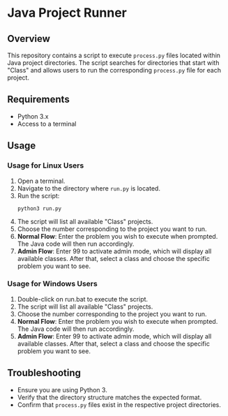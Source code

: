 # Java Project Runner

## Overview

This repository contains a script to execute `process.py` files located within Java project directories. The script searches for directories that start with "Class" and allows users to run the corresponding `process.py` file for each project.

## Requirements

- Python 3.x
- Access to a terminal

## Usage

### Usage for Linux Users
1. Open a terminal.
2. Navigate to the directory where `run.py` is located.
3. Run the script:
   ```
   python3 run.py
   ```
4. The script will list all available "Class" projects.
5. Choose the number corresponding to the project you want to run.
6. **Normal Flow**: Enter the problem you wish to execute when prompted. The Java code will then run accordingly.
7. **Admin Flow**: Enter 99 to activate admin mode, which will display all available classes. After that, select a class and choose the specific problem you want to see.

### Usage for Windows Users
1. Double-click on run.bat to execute the script.
2. The script will list all available "Class" projects.
5. Choose the number corresponding to the project you want to run.
6. **Normal Flow**: Enter the problem you wish to execute when prompted. The Java code will then run accordingly.
7. **Admin Flow**: Enter 99 to activate admin mode, which will display all available classes. After that, select a class and choose the specific problem you want to see.

## Troubleshooting
- Ensure you are using Python 3.
- Verify that the directory structure matches the expected format.
- Confirm that `process.py` files exist in the respective project directories.

